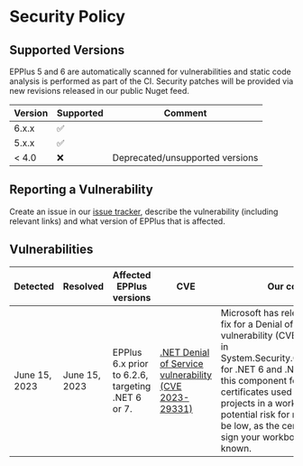 # Security Policy

## Supported Versions

EPPlus 5 and 6 are automatically scanned for vulnerabilities and static code analysis is performed as part of the CI. Security patches will be provided via new revisions released in our public Nuget feed.

| Version | Supported          | Comment            |
| ------- | ------------------ | ------------------ |
| 6.x.x   | :white_check_mark: |                    |
| 5.x.x   | :white_check_mark: |                    |
| < 4.0   | :x:                |Deprecated/unsupported versions|

## Reporting a Vulnerability

Create an issue in our [issue tracker](https://github.com/EPPlusSoftware/EPPlus/issues), describe the vulnerability (including relevant links) and what version of EPPlus that is affected.

## Vulnerabilities
|Detected|Resolved|Affected EPPlus versions|CVE|Our comment|Resolution|
|--------|--------| ----------------------|---|----------|----------|
|June 15, 2023|June 15, 2023|EPPlus 6.x prior to 6.2.6, targeting .NET 6 or 7.|[.NET Denial of Service vulnerability (CVE 2023-29331)](https://github.com/advisories/GHSA-555c-2p6r-68mm)|Microsoft has released a security fix for a Denial of Service vulnerability (CVE-2023-29331) in System.Security.Cryptography.Pkcs for .NET 6 and .NET 7. EPPlus uses this component for x509 certificates used when signing VBA projects in a workbook. The potential risk for most users should be low, as the certificates used to sign your workbooks are usually known.|Upgrade to EPPlus 6.2.6 or higher|
